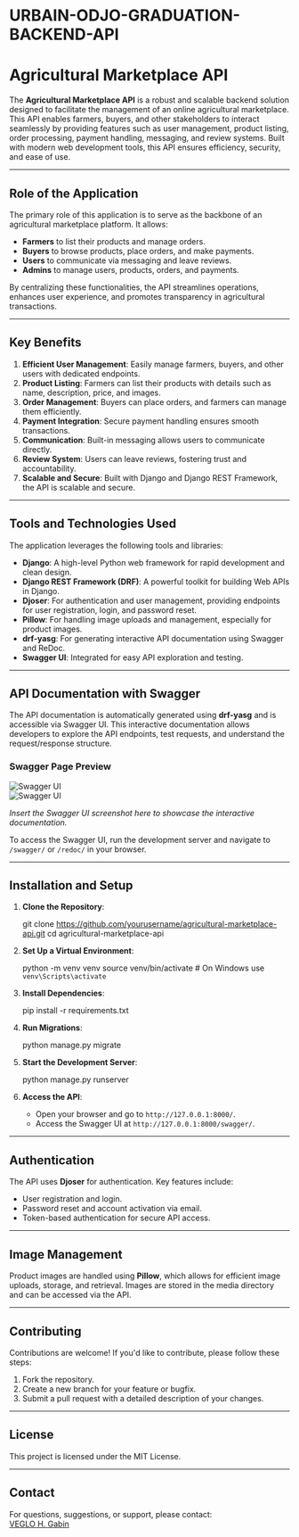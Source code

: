 # URBAIN-ODJO-GRADUATION-BACKEND-API

# Agricultural Marketplace API

The **Agricultural Marketplace API** is a robust and scalable backend solution designed to facilitate the management of an online agricultural marketplace. This API enables farmers, buyers, and other stakeholders to interact seamlessly by providing features such as user management, product listing, order processing, payment handling, messaging, and review systems. Built with modern web development tools, this API ensures efficiency, security, and ease of use.

---

## Role of the Application

The primary role of this application is to serve as the backbone of an agricultural marketplace platform. It allows:

- **Farmers** to list their products and manage orders.
- **Buyers** to browse products, place orders, and make payments.
- **Users** to communicate via messaging and leave reviews.
- **Admins** to manage users, products, orders, and payments.

By centralizing these functionalities, the API streamlines operations, enhances user experience, and promotes transparency in agricultural transactions.

---

## Key Benefits

1. **Efficient User Management**: Easily manage farmers, buyers, and other users with dedicated endpoints.
2. **Product Listing**: Farmers can list their products with details such as name, description, price, and images.
3. **Order Management**: Buyers can place orders, and farmers can manage them efficiently.
4. **Payment Integration**: Secure payment handling ensures smooth transactions.
5. **Communication**: Built-in messaging allows users to communicate directly.
6. **Review System**: Users can leave reviews, fostering trust and accountability.
7. **Scalable and Secure**: Built with Django and Django REST Framework, the API is scalable and secure.

---

## Tools and Technologies Used

The application leverages the following tools and libraries:

- **Django**: A high-level Python web framework for rapid development and clean design.
- **Django REST Framework (DRF)**: A powerful toolkit for building Web APIs in Django.
- **Djoser**: For authentication and user management, providing endpoints for user registration, login, and password reset.
- **Pillow**: For handling image uploads and management, especially for product images.
- **drf-yasg**: For generating interactive API documentation using Swagger and ReDoc.
- **Swagger UI**: Integrated for easy API exploration and testing.

---

## API Documentation with Swagger

The API documentation is automatically generated using **drf-yasg** and is accessible via Swagger UI. This interactive documentation allows developers to explore the API endpoints, test requests, and understand the request/response structure.

### Swagger Page Preview

![Swagger UI](img1.png)  
![Swagger UI](img2.png)

*Insert the Swagger UI screenshot here to showcase the interactive documentation.*

To access the Swagger UI, run the development server and navigate to `/swagger/` or `/redoc/` in your browser.

---

## Installation and Setup

1. **Clone the Repository**:
 
   git clone https://github.com/yourusername/agricultural-marketplace-api.git
   cd agricultural-marketplace-api  

2. **Set Up a Virtual Environment**:
 
   python -m venv venv
   source venv/bin/activate  # On Windows use `venv\Scripts\activate`
   

3. **Install Dependencies**:
  
   pip install -r requirements.txt
  

4. **Run Migrations**:
  
   python manage.py migrate
   

5. **Start the Development Server**:
   
   python manage.py runserver
  

6. **Access the API**:
   - Open your browser and go to `http://127.0.0.1:8000/`.
   - Access the Swagger UI at `http://127.0.0.1:8000/swagger/`.

---

## Authentication

The API uses **Djoser** for authentication. Key features include:
- User registration and login.
- Password reset and account activation via email.
- Token-based authentication for secure API access.

---

## Image Management

Product images are handled using **Pillow**, which allows for efficient image uploads, storage, and retrieval. Images are stored in the media directory and can be accessed via the API.

---

## Contributing

Contributions are welcome! If you'd like to contribute, please follow these steps:
1. Fork the repository.
2. Create a new branch for your feature or bugfix.
3. Submit a pull request with a detailed description of your changes.

---

## License

This project is licensed under the MIT License. 

---

## Contact

For questions, suggestions, or support, please contact:  
[VEGLO H. Gabin](https://github.com/VEGLOgabin)

